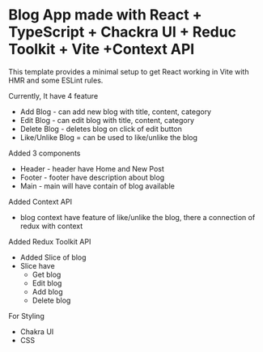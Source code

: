 # Blog App made with React + TypeScript + Chackra UI + Reduc Toolkit + Vite +Context API

This template provides a minimal setup to get React working in Vite with HMR and some ESLint rules.

Currently, It have 4 feature
- Add Blog - can add new blog with title, content, category 
- Edit Blog - can edit blog with title, content, category
- Delete Blog - deletes blog on click of edit button
- Like/Unlike Blog = can be used to like/unlike the blog

Added 3 components 
- Header - header have Home and  New Post
- Footer - footer have description about blog
- Main - main will have contain of blog available


Added Context API
- blog context have feature of like/unlike the blog, there a connection of redux with context

Added Redux Toolkit API
- Added Slice of blog
- Slice have  
   - Get blog
   - Edit blog
   - Add blog
   - Delete blog

For Styling
- Chakra UI
- CSS
